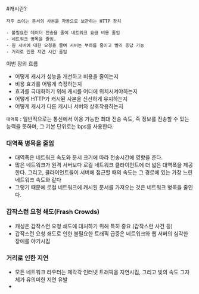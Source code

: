 #캐시란?

```
자주 쓰이는 문서의 사본을 자동으로 보관하는 HTTP 장치

- 불필요한 데이터 전송을 줄여 네트워크 요금 비용 줄임
- 네트워크 병목을 줄임. 
- 원 서버에 대한 요청을 줄여 서버는 부하를 줄이고 빨리 응답 가능
- 거리로 인한 지연 시간 줄임
```

이번 장의 흐름
- 어떻게 캐시가 성능을 개선하고 비용을 줄이는지
- 비용 효과를 어떻게 측정하는지
- 효과를 극대화하기 위해 캐시를 어디에 위치시켜야하는지
- 어떻게 HTTP가 캐시된 사본을 신선하게 유지하는지
- 어떻게 캐시가 다른 캐시나 서버와 상호작용하는지


`대역폭` : 일반적으로는 통신에서 이용 가능한 최대 전송 속도, 즉 정보를 전송할 수 있는 능력을 뜻하며, 그 기본 단위로는 bps를 사용한다.

### 대역폭 병목을 줄임
- 대역폭은 네트워크 속도와 문서 크기에 따라 전송시간에 영향을 준다.
- 많은 네트워크가 원격 서버보다 로컬 네트워크 클라이언트에 더 넓은 대역폭을 제공한다. 그리고, 클라이언트들이 서버에 접근할 때의 속도는 그 경로에 있는 가장 느린 네트워크 속도와 같다
- 그렇기 때문에 로컬 네트워크에 캐시된 문서를 가져오는 것은 네트워크 병목을 줄인다.

### 갑작스런 요청 쇄도(Frash Crowds)

- 캐싱은 갑작스런 요청 쇄도에 대처하기 위해 특히 중요 (갑작스런 사건 등)
- 갑작스런 요청 쇄도로 인한 불필요한 트래픽 급증은 네트워크와 웹 서버의 심각한 장애를 야기시킴

### 거리로 인한 지연

- 모든 네트워크 라우터는 제각각 인터넷 트래픽을 지연시킴, 그리고 빛의 속도 그자체가 유의미한 지연 유발
- 

